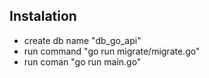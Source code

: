 

## Instalation
- create db name "db_go_api"
- run command "go run migrate/migrate.go"
- run coman "go run main.go" 

